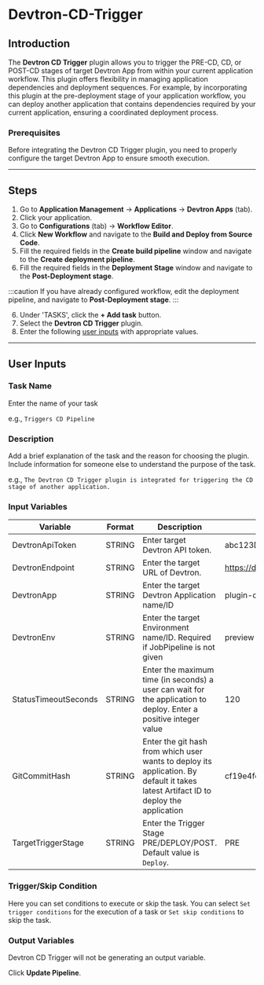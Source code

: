 # Devtron-CD-Trigger

## Introduction
The **Devtron CD Trigger** plugin allows you to trigger the PRE-CD, CD, or POST-CD stages of target Devtron App from within your current application workflow. This plugin offers flexibility in managing application dependencies and deployment sequences. For example, by incorporating this plugin at the pre-deployment stage of your application workflow, you can deploy another application that contains dependencies required by your current application, ensuring a coordinated deployment process.

### Prerequisites
Before integrating the Devtron CD Trigger plugin, you need to properly configure the target Devtron App to ensure smooth execution.

---

## Steps
1. Go to **Application Management** → **Applications** → **Devtron Apps** (tab).
2. Click your application.
3. Go to **Configurations** (tab) → **Workflow Editor**.
4. Click **New Workflow** and navigate to the **Build and Deploy from Source Code**.
5. Fill the required fields in the **Create build pipeline** window and navigate to the **Create deployment pipeline**.
6. Fill the required fields in the **Deployment Stage** window and navigate to the **Post-Deployment stage**.

:::caution 
If you have already configured workflow, edit the deployment pipeline, and navigate to **Post-Deployment stage**.
:::

6. Under 'TASKS', click the **+ Add task** button.
7. Select the **Devtron CD Trigger** plugin.
8. Enter the following [user inputs](#user-inputs) with appropriate values.
---

## User Inputs

### Task Name
Enter the name of your task

e.g., `Triggers CD Pipeline`

### Description
Add a brief explanation of the task and the reason for choosing the plugin. Include information for someone else to understand the purpose of the task.

e.g., `The Devtron CD Trigger plugin is integrated for triggering the CD stage of another application.`

### Input Variables

| Variable                 | Format       | Description | Sample Value |
| ------------------------ | ------------ | ----------- | ------------ |
|   DevtronApiToken        | STRING       | Enter target Devtron API token. |  abc123DEFxyz456token789            |
|   DevtronEndpoint        | STRING       | Enter the target URL of Devtron.     | https://devtron.example.com            |
|   DevtronApp             | STRING       | Enter the target Devtron Application name/ID | plugin-demo |
|   DevtronEnv             | STRING       | Enter the target Environment name/ID. Required if JobPipeline is not given |  preview         |
|   StatusTimeoutSeconds           | STRING       | Enter the maximum time (in seconds) a user can wait for the application to deploy. Enter a positive integer value   | 120  |
|   GitCommitHash          | STRING       | Enter the git hash from which user wants to deploy its application. By default it takes latest Artifact ID to deploy the application |    cf19e4fd348589kjhsdjn092nfse01d2234235sdsg        |
|   TargetTriggerStage   | STRING       | Enter the Trigger Stage PRE/DEPLOY/POST. Default value is `Deploy`. |   PRE   |

### Trigger/Skip Condition
Here you can set conditions to execute or skip the task. You can select `Set trigger conditions` for the execution of a task or `Set skip conditions` to skip the task.

### Output Variables
Devtron CD Trigger will not be generating an output variable.

Click **Update Pipeline**.



